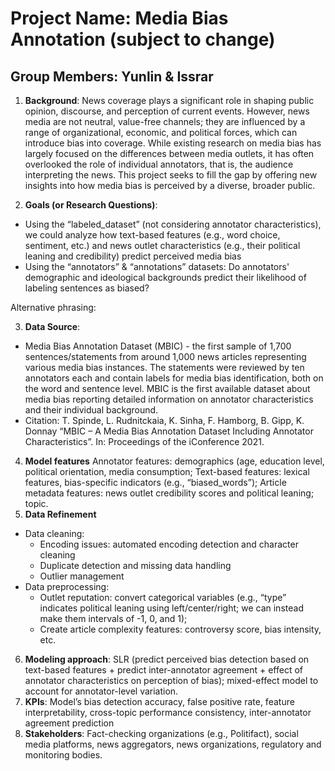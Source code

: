 # Project Name: Media Bias Annotation (subject to change)

## Group Members: Yunlin & Issrar

1. __Background__: News coverage plays a significant role in shaping public opinion, discourse, and perception of current events. However, news media are not neutral, value-free channels; they are influenced by a range of organizational, economic, and political forces, which can introduce bias into coverage. While existing research on media bias has largely focused on the differences between media outlets, it has often overlooked the role of individual annotators, that is, the audience interpreting the news. This project seeks to fill the gap by offering new insights into how media bias is perceived by a diverse, broader public.

2. __Goals (or Research Questions)__:

- Using the “labeled_dataset” (not considering annotator characteristics), we could analyze how text-based features (e.g., word choice, sentiment, etc.) and news outlet characteristics (e.g., their political leaning and credibility) predict perceived media bias
- Using the “annotators” & “annotations” datasets: Do annotators' demographic and ideological backgrounds predict their likelihood of labeling sentences as biased?

Alternative phrasing:

3. __Data Source__:

- Media Bias Annotation Dataset (MBIC) - the first sample of 1,700 sentences/statements from around 1,000 news articles representing various media bias instances. The statements were reviewed by ten annotators each and contain labels for media bias identification, both on the word and sentence level. MBIC is the first available dataset about media bias reporting detailed information on annotator characteristics and their individual background.
- Citation: T. Spinde, L. Rudnitckaia, K. Sinha, F. Hamborg, B. Gipp, K. Donnay “MBIC – A Media Bias Annotation Dataset Including Annotator Characteristics”. In: Proceedings of the iConference 2021.

4. __Model features__
Annotator features: demographics (age, education level, political orientation, media consumption;
Text-based features: lexical features, bias-specific indicators (e.g., “biased_words”);
Article metadata features: news outlet credibility scores and political leaning; topic.
5. __Data Refinement__

- Data cleaning:
  - Encoding issues: automated encoding detection and character cleaning
  - Duplicate detection and missing data handling
  - Outlier management
- Data preprocessing:
  - Outlet reputation: convert categorical variables (e.g., “type” indicates political leaning using left/center/right; we can instead make them intervals of -1, 0, and 1);
  - Create article complexity features: controversy score, bias intensity, etc.

6. __Modeling approach__: SLR (predict perceived bias detection based on text-based features + predict inter-annotator agreement + effect of annotator characteristics on perception of bias); mixed-effect model to account for annotator-level variation.
7. __KPIs__: Model’s bias detection accuracy, false positive rate, feature interpretability, cross-topic performance consistency, inter-annotator agreement prediction
8. __Stakeholders__: Fact-checking organizations (e.g., Politifact), social media platforms, news aggregators, news organizations, regulatory and monitoring bodies.
